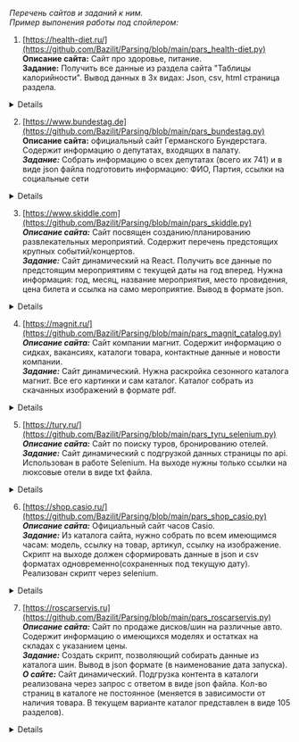 *Перечень сайтов и заданий к ним.  
Пример выпонения работы под спойлером:*

1. [https://health-diet.ru/](https://github.com/Bazilit/Parsing/blob/main/pars_health-diet.py)  
**Описание сайта:** Сайт про здоровье, питание.  
**Задание:** Получить все данные из раздела сайта "Таблицы калорийности". Вывод данных в 3х видах: Json, csv, html страница раздела.  
<details>
<p align="center">
<a href="https://ibb.co/VxggbFD"><img src="https://i.ibb.co/m099dnt/2022-11-14-01-14-01.png" alt="2022-11-14-01-14-01" border="0"></a>
<a href="https://ibb.co/2vGrHBH"><img src="https://i.ibb.co/YcHSwGw/2022-11-14-01-28-31.png" alt="2022-11-14-01-28-31" border="0"></a>
<a href="https://ibb.co/R6CJx2d"><img src="https://i.ibb.co/hdKTPsw/2022-11-14-01-18-02-0-json-1-Visual-Studio-Code.png" alt="2022-11-14-01-18-02-0-json-1-Visual-Studio-Code" border="0"></a>
</p>
</details>


2. [https://www.bundestag.de](https://github.com/Bazilit/Parsing/blob/main/pars_bundestag.py)  
**Описание сайта:** официальный сайт Германского Бундерстага. Содержит информацию о депутатах, входящих в палату.  
***Задание:*** Собрать информацию о всех депутатах (всего их 741) и в виде json файла подготовить информацию: ФИО, Партия, ссылки на социальные сети  
<details>
<p align="center">
<a href="https://ibb.co/nwn5mzy"><img src="https://i.ibb.co/zm70xGg/2022-11-14-01-22-33-German-Bundestag-Members.png" alt="2022-11-14-01-22-33-German-Bundestag-Members" border="0"></a>
<a href="https://ibb.co/VYK4NyR"><img src="https://i.ibb.co/3mJZsX2/2022-11-14-01-23-39-Deutscher-Bundestag-Renata-Alt.png" alt="2022-11-14-01-23-39-Deutscher-Bundestag-Renata-Alt" border="0"></a>
<a href="https://ibb.co/C97vWFN"><img src="https://i.ibb.co/T08Rr5p/2022-11-14-01-25-27-data-json-1-Visual-Studio-Code.png" alt="2022-11-14-01-25-27-data-json-1-Visual-Studio-Code" border="0"></a>
</p>
</details>


3. [https://www.skiddle.com](https://github.com/Bazilit/Parsing/blob/main/pars_skiddle.py)  
***Описание сайта:*** Сайт посвящен созданию/планированию развлекательных мероприятий. Содержит перечень предстоящих крупных событий/концертов.  
***Задание:*** Сайт динамический на React. Получить все данные по предстоящим мероприятиям с текущей даты на год вперед. Нужна информация: год, месяц, название мероприятия, место провидения, цена билета и ссылка на само мероприятие. Вывод в формате json.  
<details>
<p align="center">
<a href="https://ibb.co/KL8dp5J"><img src="https://i.ibb.co/qW2K3Dv/2022-11-14-01-30-49-Discover-Great-Events-Buy-Tickets-with-Skiddle.png" alt="2022-11-14-01-30-49-Discover-Great-Events-Buy-Tickets-with-Skiddle" border="0"></a>
<a href="https://ibb.co/bJ4v07j"><img src="https://i.ibb.co/FVQYrnk/2022-11-14-01-31-09-Events-Search.png" alt="2022-11-14-01-31-09-Events-Search" border="0"></a>
<a href="https://ibb.co/sW9vXwR"><img src="https://i.ibb.co/DrfDjCW/2022-11-14-01-33-19-The-Gathering-2023.png" alt="2022-11-14-01-33-19-The-Gathering-2023" border="0"></a>
<a href="https://ibb.co/PjLLrWq"><img src="https://i.ibb.co/MSvvg1F/2022-11-14-01-41-18-festival-result-json-1-Visual-Studio-Code.png" alt="2022-11-14-01-41-18-festival-result-json-1-Visual-Studio-Code" border="0"></a>
</p>
</details>  

4. [https://magnit.ru/](https://github.com/Bazilit/Parsing/blob/main/pars_magnit_catalog.py)  
***Описание сайта:*** Сайт компании магнит. Содержит информацию о сидках, вакансиях, каталоги товара, контактные данные и новости компании.  
***Задание:*** Сайт динамический. Нужна раскройка сезонного каталога магнит. Все его картинки и сам каталог. Каталог собрать из скачанных изображений в формате pdf.
<details>
<p align="center">
<a href="https://ibb.co/qNVTk6k"><img src="https://i.ibb.co/6HLjgQg/2022-11-14-23-13-19.png" alt="2022-11-14-23-13-19" border="0"></a>
<a href="https://ibb.co/bgZ0yK5"><img src="https://i.ibb.co/gMp2XRZ/2022-11-14-23-13-40.png" alt="2022-11-14-23-13-40" border="0"></a>
<a href="https://ibb.co/ZxLXCh7"><img src="https://i.ibb.co/sqmRrFz/2022-11-14-23-09-49.png" alt="2022-11-14-23-09-49" border="0"></a>
</p>
</details>

5. [https://tury.ru/](https://github.com/Bazilit/Parsing/blob/main/pars_tyru_selenium.py)  
***Описание сайта:*** Сайт по поиску туров, бронированию отелей.  
***Задание:*** Сайт динамический с подгрузкой данных страницы по api. Использован в работе Selenium. На выходе нужны только ссылки на люксовые отели в виде txt файла.  
<details>
<p align="center">
<a href="https://ibb.co/y8B3Hw9"><img src="https://i.ibb.co/K9z1TMP/2022-11-15-23-23-39.png" alt="2022-11-15-23-23-39" border="0"></a>
<a href="https://ibb.co/ZJHzmyQ"><img src="https://i.ibb.co/0XBytP0/2022-11-15-23-24-48.png" alt="2022-11-15-23-24-48" border="0"></a>
<a href="https://ibb.co/FBHZfnt"><img src="https://i.ibb.co/64X9pN5/2022-11-15-23-26-26-https-api-rsrv-me-hc-php-a-hc-most-id-1317-l-ru-sort-most.png" alt="2022-11-15-23-26-26-https-api-rsrv-me-hc-php-a-hc-most-id-1317-l-ru-sort-most" border="0"></a>
<a href="https://ibb.co/PthW1T6"><img src="https://i.ibb.co/Lvtg9QZ/2022-11-15-23-22-47-hotel-url-list-txt-1-Visual-Studio-Code.png" alt="2022-11-15-23-22-47-hotel-url-list-txt-1-Visual-Studio-Code" border="0"></a>
</p>
</details>

6. [https://shop.casio.ru/](https://github.com/Bazilit/Parsing/blob/main/pars_shop_casio.py)  
***Описание сайта:*** Официальный сайт часов Casio.  
***Задание:*** Из каталога сайта, нужно собрать по всем имеющимся часам: модель, ссылку на товар, артикул, ссылку на изображение. Скрипт на выходе должен сформировать данные в json и csv форматах одновременно(сохраненных под текущую дату). Реализован скрипт через selenium.  
<details>
<p align="center">
<a href="https://ibb.co/5jBvQCK"><img src="https://i.ibb.co/HPnYcRh/2022-11-17-00-26-45-Casio-Casio.png" alt="2022-11-17-00-26-45-Casio-Casio" border="0"></a>
<a href="https://ibb.co/PYvZZYp"><img src="https://i.ibb.co/hMJRRM5/2022-11-17-00-27-47-Casio-shop-casio-ru.png" alt="2022-11-17-00-27-47-Casio-shop-casio-ru" border="0"></a>
<a href="https://ibb.co/2FKGFX7"><img src="https://i.ibb.co/x25x2VS/2022-11-17-00-26-20-data-17-11-2022-csv-1-Visual-Studio-Code.png" alt="2022-11-17-00-26-20-data-17-11-2022-csv-1-Visual-Studio-Code" border="0"></a>
<a href="https://ibb.co/30X1Ywz"><img src="https://i.ibb.co/LCwShM5/2022-11-17-00-25-55-data-17-11-2022-json-1-Visual-Studio-Code.png" alt="2022-11-17-00-25-55-data-17-11-2022-json-1-Visual-Studio-Code" border="0"></a>
</p>
</details>

7. [https://roscarservis.ru](https://github.com/Bazilit/Parsing/blob/main/pars_roscarservis.py)  
***Описание сайта:*** Сайт по продаже дисков/шин на различные авто. Содержит информацию о имеющихся моделях и остатках на складах с указанием цены.  
***Задание:*** Создать скрипт, позволяющий собирать данные из каталога шин. Вывод в json формате (в наименование дата запуска).  
***О сайте:*** Сайт динамический. Подгрузка контента в каталоги реализована через запрос с ответом в виде json файла. Кол-во страниц в каталоге не постоянное (меняется в зависимости от наличия товара. В текущем варианте каталог представлен в виде 105 разделов).
<details>
<p align="center">
<a href="https://ibb.co/Xxfxphs"><img src="https://i.ibb.co/MkykpYV/2022-11-17-22-49-26.png" alt="2022-11-17-22-49-26" border="0"></a>
<a href="https://ibb.co/r67qQGx"><img src="https://i.ibb.co/J7B8cRv/2022-11-17-22-50-14-175-65-R14-86-T-NOKIAN-TYRES-Hakkapeliitta-9-TL.png" alt="2022-11-17-22-50-14-175-65-R14-86-T-NOKIAN-TYRES-Hakkapeliitta-9-TL" border="0"></a>
<a href="https://ibb.co/KwRRqpd"><img src="https://i.ibb.co/4d99Tnz/2022-11-17-22-48-46.png" alt="2022-11-17-22-48-46" border="0"></a>
<a href="https://ibb.co/b1JM92h"><img src="https://i.ibb.co/5TFgHnD/2022-11-17-22-48-07-Online-JSON-Viewer.png" alt="2022-11-17-22-48-07-Online-JSON-Viewer" border="0"></a>
<a href="https://ibb.co/LgWZBKB"><img src="https://i.ibb.co/qgfrh6h/2022-11-17-22-47-26-data-17-11-2022-22-46-json-1-Visual-Studio-Code.png" alt="2022-11-17-22-47-26-data-17-11-2022-22-46-json-1-Visual-Studio-Code" border="0"></a>
</p>
</details>

